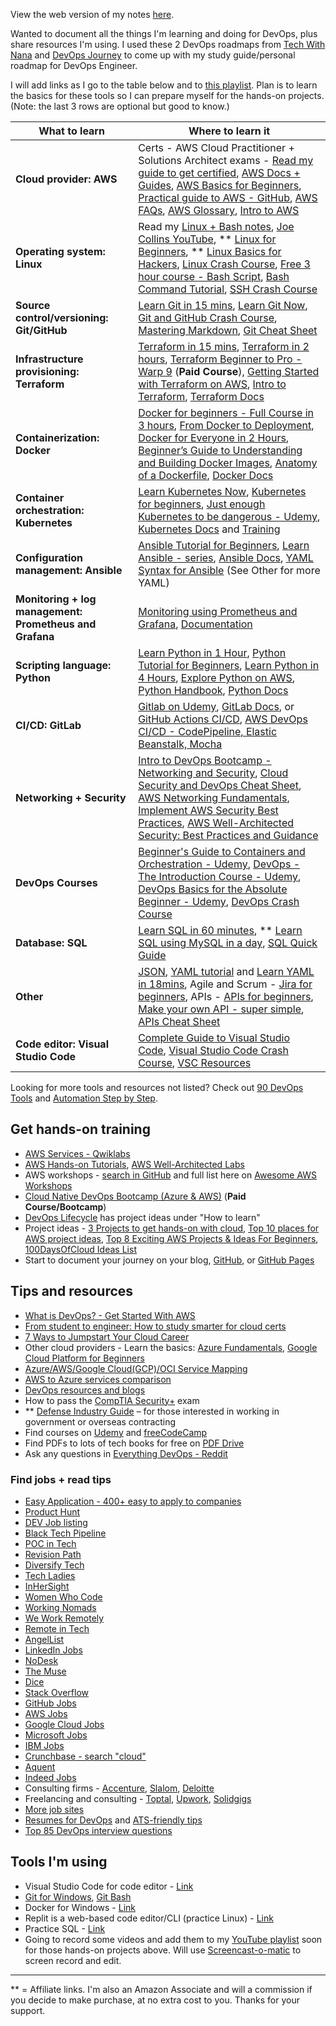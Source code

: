 View the web version of my notes [here](https://mguery.github.io/devops-notes/).

Wanted to document all the things I'm learning and doing for DevOps, plus share resources I'm using. I used these 2 DevOps roadmaps from [Tech With Nana](https://www.youtube.com/watch?v=9pZ2xmsSDdo) and [DevOps Journey](https://www.youtube.com/watch?v=5pxbp6FyTfk) to come up with my study guide/personal roadmap for DevOps Engineer. 

I will add links as I go to the table below and to [this playlist](https://youtube.com/playlist?list=PLHl7C8vb5dHblwSmm0j1TbwnTyfABNIOQ). Plan is to learn the basics for these tools so I can prepare myself for the hands-on projects. (Note: the last 3 rows are optional but good to know.) 

What to learn | Where to learn it
------------------- | -------------
**Cloud provider: AWS** | Certs - AWS Cloud Practitioner + Solutions Architect exams - [Read my guide to get certified](https://msguery.net/aws-certified), [AWS Docs + Guides](https://docs.aws.amazon.com/index.html), [AWS Basics for Beginners](https://www.youtube.com/watch?v=ulprqHHWlng), [Practical guide to AWS - GitHub](https://github.com/open-guides/og-aws), [AWS FAQs](https://aws.amazon.com/faqs/), [AWS Glossary](https://docs.aws.amazon.com/general/latest/gr/glos-chap.html), [Intro to AWS](https://introtoaws.com/)
**Operating system: Linux** | Read my [Linux + Bash notes](https://github.com/mguery/linux#learning-linux), [Joe Collins YouTube](https://www.youtube.com/user/BadEditPro/playlists), ** [Linux for Beginners](https://amzn.to/3bZJ3SF), ** [Linux Basics for Hackers](https://amzn.to/3vHM1mC), [Linux Crash Course](https://www.youtube.com/watch?v=n_2jPbQornY), [Free 3 hour course - Bash Script](https://www.youtube.com/watch?v=e7BufAVwDiM), [Bash Command Tutorial](https://www.freecodecamp.org/news/the-linux-commands-handbook), [SSH Crash Course](https://www.youtube.com/watch?v=hQWRp-FdTpc)
**Source control/versioning: Git/GitHub** | [Learn Git in 15 mins](https://www.youtube.com/watch?v=USjZcfj8yxE), [Learn Git Now](https://www.youtube.com/watch?v=WJCU_hXfeRw), [Git and GitHub Crash Course](https://www.youtube.com/watch?v=RGOj5yH7evk&t=496s), [Mastering Markdown](https://guides.github.com/features/mastering-markdown/), [Git Cheat Sheet](https://gist.github.com/akras14/3d242d80af8388ebca60)
**Infrastructure provisioning: Terraform** | [Terraform in 15 mins](https://www.youtube.com/watch?v=l5k1ai_GBDE), [Terraform in 2 hours](https://www.youtube.com/watch?v=SLB_c_ayRMo), [Terraform Beginner to Pro - Warp 9](https://warp-9.com/) (**Paid Course**), [Getting Started with Terraform on AWS](https://cloudskills.io/blog/terraform-aws-1), [Intro to Terraform](https://hackernoon.com/hashicorps-terraform-a-introduction-7f2034ae), [Terraform Docs](https://www.terraform.io/docs/index.html)
**Containerization: Docker** | [Docker for beginners - Full Course in 3 hours](https://www.youtube.com/watch?v=3c-iBn73dDE), [From Docker to Deployment](https://youtu.be/i7ABlHngi1Q?t=410), [Docker for Everyone in 2 Hours](https://youtu.be/d-PPOS-VsC8), [Beginner’s Guide to Understanding and Building Docker Images](https://jfrog.com/knowledge-base/a-beginners-guide-to-understanding-and-building-docker-images/), [Anatomy of a Dockerfile](https://gist.github.com/adamveld12/4815792fadf119ef41bd), [Docker Docs](https://docs.docker.com/)
**Container orchestration: Kubernetes** | [Learn Kubernetes Now](https://www.youtube.com/watch?v=7bA0gTroJjw), [Kubernetes for beginners](https://www.youtube.com/watch?v=X48VuDVv0do), [Just enough Kubernetes to be dangerous - Udemy](https://www.udemy.com/share/101HRSA0MceFxVQw==/), [Kubernetes Docs](https://kubernetes.io/docs/home/) and [Training](https://kubernetes.io/training/)
**Configuration management: Ansible** | [Ansible Tutorial for Beginners](https://youtu.be/1id6ERvfozo), [Learn Ansible - series](https://youtube.com/playlist?list=PLT98CRl2KxKEUHie1m24-wkyHpEsa4Y70), [Ansible Docs](https://docs.ansible.com/), [YAML Syntax for Ansible](https://docs.ansible.com/ansible/latest/reference_appendices/YAMLSyntax.html) (See Other for more YAML)
**Monitoring + log management: Prometheus and Grafana** | [Monitoring using Prometheus and Grafana](https://www.youtube.com/watch?v=cF2P9d7rBlg), [Documentation](https://prometheus.io/docs/)
**Scripting language: Python** | [Learn Python in 1 Hour](https://www.youtube.com/watch?v=kqtD5dpn9C8), [Python Tutorial for Beginners](https://www.youtube.com/watch?v=t8pPdKYpowI), [Learn Python in 4 Hours](https://youtu.be/rfscVS0vtbw), [Explore Python on AWS](https://aws.amazon.com/developer/language/python/?nc1=f_dr), [Python Handbook](https://www.freecodecamp.org/news/the-python-handbook), [Python Docs](https://docs.python.org/)
**CI/CD: GitLab** | [Gitlab on Udemy](https://www.udemy.com/course/gitlab-course/learn/), [GitLab Docs](https://docs.gitlab.com/), or [GitHub Actions CI/CD](https://www.youtube.com/watch?v=mFFXuXjVgkU), [AWS DevOps CI/CD - CodePipeline, Elastic Beanstalk, Mocha](https://www.udemy.com/user/backspace-academy/)  
**Networking + Security** | [Intro to DevOps Bootcamp - Networking and Security](https://youtu.be/PZOPz1jabfg?t=611), [Cloud Security and DevOps Cheat Sheet](https://www.sans.org/security-resources/posters/cloud/cloud-security-devops-cheat-sheet-275), [AWS Networking Fundamentals](https://www.youtube.com/watch?v=hiKPPy584Mg), [Implement AWS Security Best Practices](https://www.youtube.com/watch?v=QCMQYl0px0U), [AWS Well-Architected Security: Best Practices and Guidance](https://youtu.be/i-ErdXn9DFA)
**DevOps Courses** | [Beginner's Guide to Containers and Orchestration - Udemy](https://www.udemy.com/share/101wtWA0MceFxVQw==/), [DevOps - The Introduction Course - Udemy](https://www.udemy.com/share/101uo6A0MceFxVQw==/), [DevOps Basics for the Absolute Beginner - Udemy](https://www.udemy.com/share/101siGA0MceFxVQw==/), [DevOps Crash Course](https://youtu.be/OXE2a8dqIAI)
**Database: SQL** | [Learn SQL in 60 minutes](https://www.youtube.com/watch?v=p3qvj9hO_Bo), ** [Learn SQL using MySQL in a day](https://amzn.to/3lrKEno), [SQL Quick Guide](https://www.tutorialspoint.com/sql/sql-quick-guide.htm)
**Other** | [JSON](https://www.youtube.com/watch?v=GpOO5iKzOmY), [YAML tutorial](https://www.youtube.com/watch?v=fwLBfZFrLgI) and [Learn YAML in 18mins](https://www.youtube.com/watch?v=1uFVr15xDGg), Agile and Scrum - [Jira for beginners](https://www.youtube.com/watch?v=uM_m6EzMg3k), APIs - [APIs for beginners](https://www.youtube.com/watch?v=GZvSYJDk-us), [Make your own API - super simple](https://www.youtube.com/watch?v=FLnxgSZ0DG4), [APIs Cheat Sheet](https://www.freecodecamp.org/news/what-is-an-api-and-how-to-test-it/)
**Code editor: Visual Studio Code** | [Complete Guide to Visual Studio Code](https://www.youtube.com/watch?v=AvpzLLygub8), [Visual Studio Code Crash Course](https://www.youtube.com/watch?v=WPqXP_kLzpo), [VSC Resources](https://www.codementor.io/@marjyguery/vs-code-resources-j0y8d5y3d) 

Looking for more tools and resources not listed? Check out [90 DevOps Tools](https://skillslane.com/ultimate-list-devops-tools/) and [Automation Step by Step](https://automationstepbystep.com/).

## Get hands-on training                               

- [AWS Services - Qwiklabs](https://amazon.qwiklabs.com/)
- [AWS Hands-on Tutorials](https://aws.amazon.com/getting-started/hands-on), [AWS Well-Architected Labs](https://www.wellarchitectedlabs.com/)
- AWS workshops - [search in GitHub](https://github.com/search?q=aws%20workshops) and full list here on [Awesome AWS Workshops](https://awesome-aws-workshops.com/)
- [Cloud Native DevOps Bootcamp (Azure & AWS)](https://cloudskills.io/courses/cloud-native) (**Paid Course/Bootcamp**)
- [DevOps Lifecycle](https://devopslifecycle.com/roadmaps) has project ideas under "How to learn"
- Project ideas - [3 Projects to get hands-on with cloud](https://youtu.be/cXUT9vkKi7Y), [Top 10 places for AWS project ideas](https://techcloudonline.com/2019/11/28/top-10-places-for-aws-projects/), [Top 8 Exciting AWS Projects & Ideas For Beginners](https://www.upgrad.com/blog/aws-projects-ideas/), [100DaysOfCloud Ideas List](https://github.com/100DaysOfCloud/100DaysOfCloudIdeas)
- Start to document your journey on your blog, [GitHub](https://github.com/), or [GitHub Pages](https://pages.github.com/) 


## Tips and resources

- [What is DevOps? - Get Started With AWS](https://aws.amazon.com/devops/what-is-devops)
- [From student to engineer: How to study smarter for cloud certs](https://acloudguru.com/blog/engineering/from-student-to-engineer-how-to-study-smarter-for-cloud-certs)
- [7 Ways to Jumpstart Your Cloud Career](https://acloudguru.com/blog/engineering/jump-start-your-cloud-career)
- Other cloud providers - Learn the basics: [Azure Fundamentals](https://www.youtube.com/watch?v=NKEFWyqJ5XA), [Google Cloud Platform for Beginners](https://www.youtube.com/watch?v=HtdtoRvcwuc)
- [Azure/AWS/Google Cloud(GCP)/OCI Service Mapping](https://www.nobtak.com/entry/sc01e)
- [AWS to Azure services comparison](https://azure.microsoft.com/en-us/blog/cloud-service-map-for-aws-and-azure-available-now/)
- [DevOps resources and blogs](https://devopscube.com/list-of-devops-blogs-and-resources)
- How to pass the [CompTIA Security+](https://msguery.net/passing-the-comptia-securityplus-exam) exam
- ** [Defense Industry Guide](https://store.capitalsb.com/defense-industry-guide/958b5) – for those interested in working in government or overseas contracting
- Find courses on [Udemy](https://www.udemy.com/share/100F3uA0MceFxVQw==/?xref=E0EbdldQQnoLPUQvCz0GJFABTmM%3D) and [freeCodeCamp](https://www.youtube.com/channel/UC8butISFwT-Wl7EV0hUK0BQ)
- Find PDFs to lots of tech books for free on [PDF Drive](https://www.pdfdrive.com/)
- Ask any questions in [Everything DevOps - Reddit](https://www.reddit.com/r/devops/)

### Find jobs + read tips

- [Easy Application - 400+ easy to apply to companies](https://github.com/j-delaney/easy-application)
- [Product Hunt](https://www.producthunt.com/jobs?categories=Engineering&remote_ok=true)
- [DEV Job listing](https://dev.to/listings/jobs)
- [Black Tech Pipeline](https://blacktechpipeline.com/jobs/)
- [POC in Tech](https://www.pocitjobs.com/remote)
- [Revision Path](https://revisionpath.com/jobs/)
- [Diversify Tech](https://www.diversifytech.co/job-board/)
- [Tech Ladies](https://www.hiretechladies.com/jobs)
- [InHerSight](https://www.inhersight.com/job?keyword=devops)
- [Women Who Code](https://www.womenwhocode.com/jobs?query=devops)
- [Working Nomads](https://www.workingnomads.co/jobs)
- [We Work Remotely](https://weworkremotely.com/remote-jobs/search?term=devops)
- [Remote in Tech](https://remoteintech.company/)
- [AngelList](https://angel.co/jobs)
- [LinkedIn Jobs](https://www.linkedin.com/jobs/search/?f_E=2&keywords=devops&sortBy=DD)
- [NoDesk](https://nodesk.co/remote-jobs/engineering)
- [The Muse](https://www.themuse.com/search?keyword=devops&job_level=Entry%20Level)
- [Dice](https://www.dice.com/jobs?q=devops&radius=30&radiusUnit=mi&page=1&pageSize=20&filters.isRemote=true&language=en)
- [Stack Overflow](ttps://stackoverflow.com/jobs?c=usd&ms=Junior&mxs=Junior&dr=DevOpsDeveloper)
- [GitHub Jobs](https://jobs.github.com/)
- [AWS Jobs](https://www.amazon.jobs/en/search?base_query=devops&loc_query=&latitude=&longitude=&loc_group_id=&invalid_location=false&country=&city=&region=&county=)
- [Google Cloud Jobs](https://careers.google.com/jobs/results/?location=United%20States&q=devops)
- [Microsoft Jobs](https://careers.microsoft.com/us/en/search-results?keywords=devops)
- [IBM Jobs](https://www.ibm.com/employment/?lnk=fab#jobs?%23jobs=&job-search=Devops&country=United%2520States&experience=Entry%2520Level)
- [Crunchbase - search "cloud"](https://www.crunchbase.com/discover/organization.companies?fbclid=IwAR20RT_CH7ytMIvm11L2f-eHLCoNwwfpAtDBC_8vmw1lAo7CR3Z6LRcqy-0)
- [Aquent](https://aquent.com/find-work/?k=devops&l=remote&development=on)
- [Indeed Jobs](https://www.indeed.com/jobs?q=%22devops+engineer%22&l=Remote&radius=1&explvl=entry_level)
- Consulting firms - [Accenture](https://www.accenture.com/us-en/careers/jobsearch?jk=&sb=1&pg=1&is_rj=0), [Slalom](https://slalom.secure.force.com/careers), [Deloitte](https://jobs2.deloitte.com/ui/en/?icid=bn_job-search)
- Freelancing and consulting - [Toptal](https://www.toptal.com/), [Upwork](https://www.upwork.com/), [Solidgigs](https://solidgigs.com/)
- [More job sites](https://mguery.github.io/web-dev/#work)
- [Resumes for DevOps](https://duckduckgo.com/?q=devops+resume&ia=web) and [ATS-friendly tips](https://duckduckgo.com/?q=ats+friendly+resumes&ia=web)
- [Top 85 DevOps interview questions](https://www.simplilearn.com/tutorials/devops-tutorial/devops-interview-questions)

## Tools I'm using

- Visual Studio Code for code editor - [Link](https://code.visualstudio.com/)
- [Git for Windows](https://git-scm.com/download/win), [Git Bash](https://www.atlassian.com/git/tutorials/git-bash)
- Docker for Windows - [Link](https://hub.docker.com/editions/community/docker-ce-desktop-windows/)
- Replit is a web-based code editor/CLI (practice Linux) - [Link](https://replit.com/)
- Practice SQL - [Link](http://sqlfiddle.com/)
- Going to record some videos and add them to my [YouTube playlist](https://youtube.com/playlist?list=PLppGQhQtHyJYqflcAsLakbCGxla-64s1W) soon for those hands-on projects above. Will use [Screencast-o-matic](https://screencast-o-matic.com/) to screen record and edit.


---
** = Affiliate links. I'm also an Amazon Associate and will a commission if you decide to make purchase, at no extra cost to you. Thanks for your support.  
